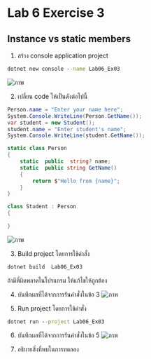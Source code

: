 # Lab 6 Exercise 3

## Instance vs static members

1. สร้าง console application project

```cmd
dotnet new console --name Lab06_Ex03
```
![ภาพ](https://github.com/AnchisaPhetnoi/03376836-OOP-2566-Lab-06/assets/144197034/4cbcf5e3-81ff-4643-a4dc-49119cf22901)

2. เปลี่ยน code ให้เป็นดังต่อไปนี้

```cs
Person.name = "Enter your name here";
System.Console.WriteLine(Person.GetName());
var student = new Student();
student.name = "Enter student's name";
System.Console.WriteLine(student.GetName());

static class Person
{
    static  public  string? name;
    static  public string GetName()
    {
        return $"Hello from {name}";
    }
}

class Student : Person
{
    
}
```
![ภาพ](https://github.com/AnchisaPhetnoi/03376836-OOP-2566-Lab-06/assets/144197034/6417708e-d82a-4106-8d85-a42a63302684)

3. Build project โดยการใช้คำสั่ง

```cmd
dotnet build  Lab06_Ex03
```

ถ้ามีที่ผิดพลาดในโปรแกรม ให้แก้ไขให้ถูกต้อง

4. บันทึกผลที่ได้จากการรันคำสั่งในข้อ 3 
![ภาพ](https://github.com/AnchisaPhetnoi/03376836-OOP-2566-Lab-06/assets/144197034/62c031d4-99fc-4ef2-9d2f-21acf18fc1a9)

5. Run project โดยการใช้คำสั่ง

```cmd
dotnet run --project Lab06_Ex03
```

6. บันทึกผลที่ได้จากการรันคำสั่งในข้อ 5
![ภาพ](https://github.com/AnchisaPhetnoi/03376836-OOP-2566-Lab-06/assets/144197034/b80fe414-16bf-4424-8758-0f140b7b2ba9)

7. อธิบายสิ่งที่พบในการทดลอง
